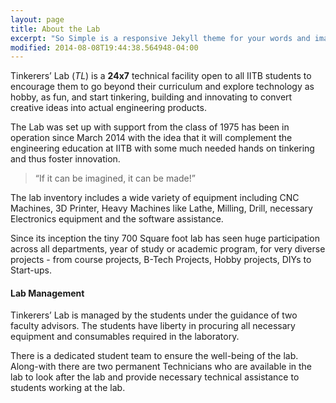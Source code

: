```yaml
---
layout: page
title: About the Lab
excerpt: "So Simple is a responsive Jekyll theme for your words and images."
modified: 2014-08-08T19:44:38.564948-04:00
---
```


Tinkerers’ Lab (*TL*)  is a **24x7** technical facility open to all IITB students to encourage them to go beyond their curriculum and explore technology as hobby, as fun, and start tinkering, building and innovating to convert creative ideas into actual engineering products.

The Lab was set up with support from the class of 1975 has been in operation since March 2014 with the idea that it will complement the engineering education at IITB with some much needed hands on tinkering and thus foster innovation.

>“If it can be imagined, it can be made!”

The lab inventory includes a wide variety of equipment including CNC Machines, 3D Printer, Heavy Machines like Lathe, Milling, Drill, necessary Electronics equipment and the software assistance.
   
Since its inception the tiny 700 Square foot lab has seen huge participation across all departments, year of study or academic program, for very diverse projects - from course projects, B-Tech Projects, Hobby projects, DIYs to Start-ups.

#### Lab Management

Tinkerers’ Lab is managed by the students under the guidance of two faculty advisors. The students have liberty in procuring all necessary equipment and consumables required in the laboratory.

There is a dedicated student team to ensure the well-being of the lab. Along-with there are two permanent Technicians who are available in the lab to look after the lab and provide necessary technical assistance to students working at the lab.  
